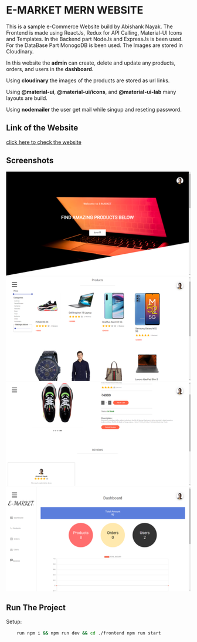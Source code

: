 # E-MARKET MERN WEBSITE
This is a sample e-Commerce Website build by Abishank Nayak. The
Frontend is made using ReactJs, Redux for API Calling, Material-UI
Icons and Templates. In the Backend part NodeJs and ExpressJs is
been used. For the DataBase Part MonogoDB is been used. The Images
are stored in Cloudinary.

In this website the **admin** can create, delete and update any products, orders, and users in the **dashboard**.

Using **cloudinary** the images of the products are stored as url links.

Using **@material-ui**, **@material-ui/icons**, and **@material-ui-lab** many layouts are build.

Using **nodemailer** the user get mail while singup and reseting password.


## Link of the Website
[click here to check the website](https://e-market-web-app.herokuapp.com/)


## Screenshots

<img src="./screenshots/Screenshot1.png" width="700px">
<img src="./screenshots/Screenshot2.png" width="700px">
<img src="./screenshots/Screenshot3.png" width="700px">
<img src="./screenshots/Screenshot4.png" width="700px">



## Run The Project

Setup:

```bash
    run npm i && npm run dev && cd ./frontend npm run start 